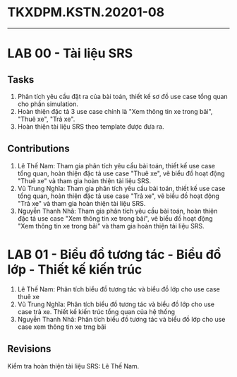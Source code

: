 # TKXDPM.KSTN.20201-08

---
# LAB 00 - Tài liệu SRS
## Tasks
1. Phân tích yêu cầu đặt ra của bài toán, thiết kế sơ đồ use case tổng quan cho phần simulation.
2. Hoàn thiện đặc tả 3 use case chính là "Xem thông tin xe trong bãi", "Thuê xe", "Trả xe".
3. Hoàn thiện tài liệu SRS theo template được đưa ra.

## Contributions
1. Lê Thế Nam: Tham gia phân tích yêu cầu bài toán, thiết kế use case tổng quan, hoàn thiện đặc tả use case "Thuê xe", vẽ biểu đồ hoạt động "Thuê xe" và tham gia hoàn thiện tài liệu SRS.
2. Vũ Trung Nghĩa: Tham gia phân tích yêu cầu bài toán, thiết kế use case tổng quan, hoàn thiện đặc tả use case "Trả xe", vẽ biểu đồ hoạt động "Trả xe" và tham gia hoàn thiện tài liệu SRS.
3. Nguyễn Thanh Nhã: Tham gia phân tích yêu cầu bài toán, hoàn thiện đặc tả use case "Xem thông tin xe trong bãi", vẽ biểu đồ hoạt động "Xem thông tin xe trong bãi" và tham gia hoàn thiện tài liệu SRS. 
# LAB 01 - Biểu đồ tương tác - Biểu đồ lớp - Thiết kế kiến trúc
1. Lê Thế Nam: Phân tích biểu đồ tương tác và biểu đồ lớp cho use case thuê xe
2. Vũ Trung Nghĩa: Phân tích biểu đồ tương tác và biểu đồ lớp cho use case trả xe. Thiết kế kiến trúc tổng quan của hệ thống
3. Nguyễn Thanh Nhã: Phân tích biểu đồ tương tác và biểu đồ lớp cho use case xem thông tin xe trng bãi
## Revisions
Kiểm tra hoàn thiện tài liệu SRS: Lê Thế Nam.
